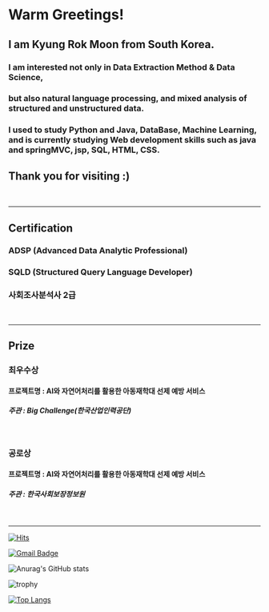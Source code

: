 
# Warm Greetings!
## I am Kyung Rok Moon from South Korea. 

### I am interested not only in Data Extraction Method & Data Science,
### but also natural language processing, and mixed analysis of structured and unstructured data.

### I used to study Python and Java, DataBase, Machine Learning, and is  currently studying Web development skills such as java and springMVC, jsp, SQL, HTML, CSS.

## Thank you for visiting :) 
<br>
<hr>

## Certification 
### ADSP (Advanced Data Analytic Professional)
### SQLD (Structured Query Language Developer)
### 사회조사분석사 2급

<br>
<hr>

## Prize
### 최우수상 
#### 프로젝트명 : AI와 자연어처리를 활용한 아동재학대 선제 예방 서비스 
##### 주관 : Big Challenge(한국산업인력공단)

<br>

### 공로상 
#### 프로젝트명 : AI와 자연어처리를 활용한 아동재학대 선제 예방 서비스 
##### 주관 : 한국사회보장정보원
<br>
<hr>

[![Hits](https://hits.seeyoufarm.com/api/count/incr/badge.svg?url=https%3A%2F%2Fgithub.com%2Fsig6774%2Fsig6774&count_bg=%2379C83D&title_bg=%23555555&icon=&icon_color=%2323F63C&title=hits&edge_flat=true)](https://hits.seeyoufarm.com)

[![Gmail Badge](https://img.shields.io/badge/Gmail-d14836?style=flat-square&logo=Gmail&logoColor=white&link=mailto:fpdl6281@gmail.com)](mailto:fpdl6281@gmail.com)

![Anurag's GitHub stats](https://github-readme-stats.vercel.app/api?username=sig6774&show_icons=true&theme=merko)

![trophy](https://github-profile-trophy.vercel.app/?username=sig6774)

[![Top Langs](https://github-readme-stats.vercel.app/api/top-langs/?username=sig6774&layout=compact)](https://github.com/sig6774/github-readme-stats)

